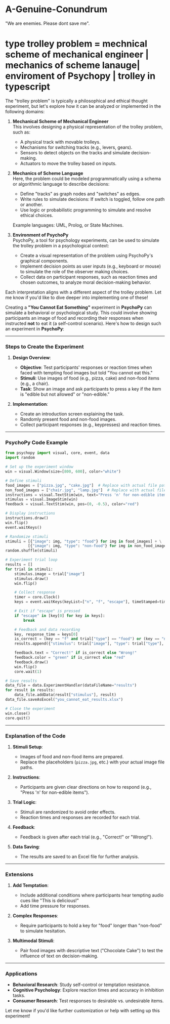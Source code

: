 # A-Genuine-Conundrum

"We are enemies. Please dont save me".

# type trolley problem = mechnical scheme of mechanical engineer | mechanics of scheme lanauge| enviroment of Psychopy |  trolley in typescript

The "trolley problem" is typically a philosophical and ethical thought experiment, but let's explore how it can be analyzed or implemented in the following domains:

1. **Mechanical Scheme of Mechanical Engineer**  
   This involves designing a physical representation of the trolley problem, such as:  
   - A physical track with movable trolleys.
   - Mechanisms for switching tracks (e.g., levers, gears).
   - Sensors to detect objects on the tracks and simulate decision-making.
   - Actuators to move the trolley based on inputs.

2. **Mechanics of Scheme Language**  
   Here, the problem could be modeled programmatically using a schema or algorithmic language to describe decisions:  
   - Define "tracks" as graph nodes and "switches" as edges.
   - Write rules to simulate decisions: If switch is toggled, follow one path or another.
   - Use logic or probabilistic programming to simulate and resolve ethical choices.  

   Example languages: UML, Prolog, or State Machines.

3. **Environment of PsychoPy**  
   PsychoPy, a tool for psychology experiments, can be used to simulate the trolley problem in a psychological context:  
   - Create a visual representation of the problem using PsychoPy's graphical components.
   - Implement decision points as user inputs (e.g., keyboard or mouse) to simulate the role of the observer making choices.
   - Collect data on participant responses, such as reaction times and chosen outcomes, to analyze moral decision-making behavior.

Each interpretation aligns with a different aspect of the trolley problem. Let me know if you'd like to dive deeper into implementing one of these!


Creating a **"You Cannot Eat Something"** experiment in **PsychoPy** can simulate a behavioral or psychological study. This could involve showing participants an image of food and recording their responses when instructed **not** to eat it (a self-control scenario). Here's how to design such an experiment in **PsychoPy**:

---

### **Steps to Create the Experiment**

1. **Design Overview**:
   - **Objective**: Test participants' responses or reaction times when faced with tempting food images but told "You cannot eat this."
   - **Stimuli**: Use images of food (e.g., pizza, cake) and non-food items (e.g., a chair).
   - **Task**: Show an image and ask participants to press a key if the item is "edible but not allowed" or "non-edible."

2. **Implementation**:
   - Create an introduction screen explaining the task.
   - Randomly present food and non-food images.
   - Collect participant responses (e.g., keypresses) and reaction times.

---

### **PsychoPy Code Example**

```python
from psychopy import visual, core, event, data
import random

# Set up the experiment window
win = visual.Window(size=[800, 600], color="white")

# Define stimuli
food_images = ["pizza.jpg", "cake.jpg"]  # Replace with actual file paths
non_food_images = ["chair.jpg", "lamp.jpg"]  # Replace with actual file paths
instructions = visual.TextStim(win, text="Press 'n' for non-edible items.\nPress 'f' for edible items.\nYou CANNOT eat the food!\nPress any key to start.")
stimulus = visual.ImageStim(win)
feedback = visual.TextStim(win, pos=(0, -0.5), color="red")

# Display instructions
instructions.draw()
win.flip()
event.waitKeys()

# Randomize stimuli
stimuli = [{"image": img, "type": "food"} for img in food_images] + \
          [{"image": img, "type": "non-food"} for img in non_food_images]
random.shuffle(stimuli)

# Experiment trial loop
results = []
for trial in stimuli:
    stimulus.image = trial["image"]
    stimulus.draw()
    win.flip()

    # Collect response
    timer = core.Clock()
    keys = event.waitKeys(keyList=["n", "f", "escape"], timeStamped=timer)

    # Exit if "escape" is pressed
    if "escape" in [key[0] for key in keys]:
        break

    # Feedback and data recording
    key, response_time = keys[0]
    is_correct = (key == "f" and trial["type"] == "food") or (key == "n" and trial["type"] == "non-food")
    results.append({"stimulus": trial["image"], "type": trial["type"], "response": key, "rt": response_time, "correct": is_correct})

    feedback.text = "Correct!" if is_correct else "Wrong!"
    feedback.color = "green" if is_correct else "red"
    feedback.draw()
    win.flip()
    core.wait(1)

# Save results
data_file = data.ExperimentHandler(dataFileName="results")
for result in results:
    data_file.addData(result["stimulus"], result)
data_file.saveAsExcel("you_cannot_eat_results.xlsx")

# Close the experiment
win.close()
core.quit()
```

---

### **Explanation of the Code**

1. **Stimuli Setup**:
   - Images of food and non-food items are prepared.
   - Replace the placeholders (`pizza.jpg`, etc.) with your actual image file paths.

2. **Instructions**:
   - Participants are given clear directions on how to respond (e.g., "Press 'n' for non-edible items").

3. **Trial Logic**:
   - Stimuli are randomized to avoid order effects.
   - Reaction times and responses are recorded for each trial.

4. **Feedback**:
   - Feedback is given after each trial (e.g., "Correct!" or "Wrong!").

5. **Data Saving**:
   - The results are saved to an Excel file for further analysis.

---

### **Extensions**

1. **Add Temptation**:
   - Include additional conditions where participants hear tempting audio cues like "This is delicious!"
   - Add time pressure for responses.

2. **Complex Responses**:
   - Require participants to hold a key for "food" longer than "non-food" to simulate hesitation.

3. **Multimodal Stimuli**:
   - Pair food images with descriptive text ("Chocolate Cake") to test the influence of text on decision-making.

---

### **Applications**
- **Behavioral Research**: Study self-control or temptation resistance.
- **Cognitive Psychology**: Explore reaction times and accuracy in inhibition tasks.
- **Consumer Research**: Test responses to desirable vs. undesirable items.

Let me know if you'd like further customization or help with setting up this experiment!
